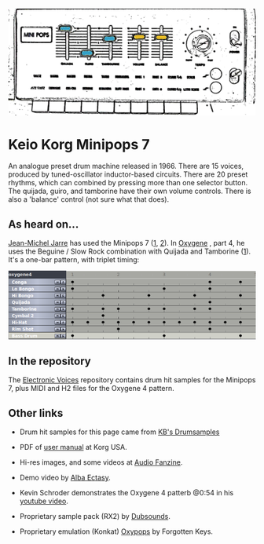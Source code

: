![minipops 7](minipops7.png)

# Keio Korg Minipops 7

An analogue preset drum machine released in 1966. There are 15 voices, produced by tuned-oscillator inductor-based circuits. There are 20 preset rhythms, which can combined by pressing more than one selector button. The quijada, guiro, and tamborine have their own volume controls. There is also a 'balance' control (not sure what that does).

## As heard on...

[Jean-Michel Jarre](https://en.wikipedia.org/wiki/Jean-Michel_Jarre)
has used the Minipops 7 ([1][1], [2][2]). In [Oxygene](https://en.wikipedia.org/wiki/Oxyg%C3%A8ne)
, part 4, he uses the Beguine / Slow Rock combination with Quijada and Tamborine ([1][1]). It's a one-bar pattern, with triplet timing:

![oxygene 4](minipops7/oxygene4/oxygene4pattern.png)

## In the repository

The [Electronic Voices](https://github.com/ajwills72/electronic-voices) repository contains drum hit samples for the Minipops 7, plus MIDI and H2 files for the Oxygene 4 pattern.

## Other links

- Drum hit samples for this page came from [KB's Drumsamples](https://samples.kb6.de/downloads.php)

- PDF of [user manual](https://www.korg.com/us/support/download/manual/1/402/4020/) at Korg USA.

- Hi-res images, and some videos at [Audio Fanzine](https://en.audiofanzine.com/drum-machine/korg/mini-pops-7/).

- Demo video by [Alba Ectasy](https://discchord.com/blog/2016/9/29/korg-keio-minipops-7.html).

- Kevin Schroder demonstrates the Oxygene 4 patterb @0:54 in his [youtube video](https://www.youtube.com/watch?v=i11OZGCMoCo).

- Proprietary sample pack (RX2) by [Dubsounds](http://www.dubsounds.com/mp7.htm).

- Proprietary emulation (Konkat) [Oxypops](https://www.kontakthub.com/product/oxypops-kontakt-drum-machine/) by Forgotten Keys.


[1]: https://reedgors.home.xs4all.nl/64/spul_e.htm
[2]: http://aerozonejmj.fr/korg-mini-pops-7/#more-9282
